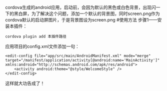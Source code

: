 cordova生成的android应用，启动前，会因为默认的黑色或白色背景，出现闪一下的黑白屏，为了解决这个问题，添加一个默认的背景图，同时screen.png作为cordova默认的启动屏图片，于是背景图设为screen.png
#使用方法
步骤1——安装本插件：
```
cordova plugin add 本插件路径
 ```
应用项目的config.xml文件添加一句：
 ```android
 <edit-config file="app/src/main/AndroidManifest.xml" mode="merge" target="/manifest/application/activity[@android:name='MainActivity']" xmlns:android="http://schemas.android.com/apk/res/android">
     <activity android:theme="@style/WelcomeStyle" />
 </edit-config>
 ```
这样就大功告成了！
